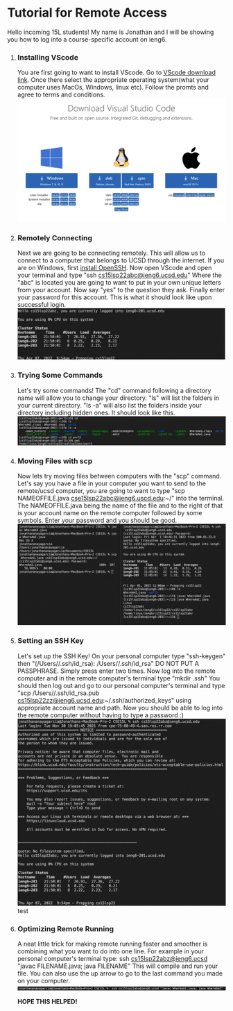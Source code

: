 # Tutorial for Remote Access

Hello incoming 15L students! My name is Jonathan and I will be showing you how to log into a course-specific account on ieng6.

1. ### Installing VScode
    You are first going to want to install VScode. Go to [VScode download link](https://code.visualstudio.com/download). Once there select the appropriate operating system(what your computer uses MacOs, Windows, linux etc). Follow the promts and agree to terms and conditions.
    ![vscodedownloadpromt](image5.png)

2. ### Remotely Connecting
    Next we are going to be connecting remotely. This will allow us to connect to a computer that belongs to UCSD through the internet. If you are on Windows, first [install OpenSSH](https://docs.microsoft.com/en-us/windows-server/administration/openssh/openssh_install_firstuse). Now open VScode and open your terminal and type "ssh cs15lsp22abc@ieng6.ucsd.edu" Where the "abc" is located you are going to want to put in your own unique letters from your account. Now say "yes" to the question they ask. Finally enter your password for this account. This is what it should look like upon successful login.
    ![vscodedownloadpromt](image0.png)

3. ### Trying Some Commands
    Let's try some commands! The "cd" command following a directory name will allow you to change your directory. "ls" will list the folders in your current directory. "ls -a" will also list the folders inside your directory including hidden ones. It should look like this.
    ![commands](image4.png)

4. ### Moving Files with scp
    Now lets try moving files between computers with the "scp" command. Let's say you have a file in your computer you want to send to the remote/ucsd computer, you are going to want to type "scp NAMEOFFILE.java cse15lsp22abc@ieng6.uscd.edu:~/" into the terminal. The NAMEOFFILE.java being the name of the file and to the right of that is your account name on the remote computer followed by some symbols. Enter your password and you should be good.
    ![scp](image1.png)

5. ### Setting an SSH Key
    Let's set up the SSH Key! On your personal computer type "ssh-keygen" then "(/Users/<user-name>/.ssh/id_rsa): /Users/<user-name>/.ssh/id_rsa" DO NOT PUT A PASSPHRASE. Simply press enter two times. Now log into the remote computer and in the remote computer's terminal type "mkdir .ssh" You should then log out and go to our personal computer's terminal and type "scp /Users/<user-name>/.ssh/id_rsa.pub cs15lsp22zz@ieng6.ucsd.edu:~/.ssh/authorized_keys" using appropriate account name and path. Now you should be able to log into the remote computer without having to type a password :)
    ![signintosshwithoutpw](image3.png)
    test

6. ### Optimizing Remote Running
    A neat little trick for making remote running faster and smoother is combining what you want to do into one line. For example in your personal computer's terminal type: ssh cs15lsp22abz@ieng6.ucsd "javac FILENAME.java; java FILENAME" This will compile and run your file. You can also use the up arrow to go to the last command you made on your computer.
    ![shortcuts](image2.png)

    **HOPE THIS HELPED!**

